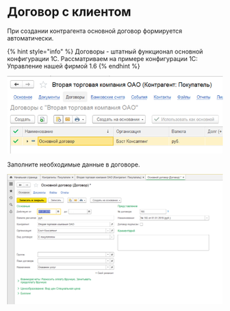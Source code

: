 # Договор с клиентом

При создании контрагента основной договор формируется автоматически.

{% hint style="info" %}
Договоры - штатный функционал основной конфигурации 1С. Рассматриваем на примере конфигурации 1С: Управление нашей фирмой 1.6
{% endhint %}

![](../.gitbook/assets/image%20%288%29.png)

Заполните необходимые данные в договоре.

![](../.gitbook/assets/image.png)



